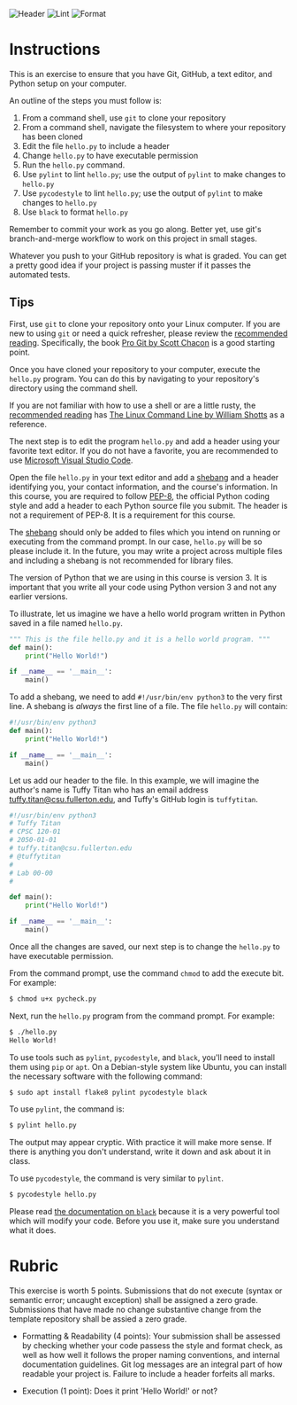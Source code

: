 ![Header](../../actions/workflows/py-header.yml/badge.svg)
![Lint](../../actions/workflows/py-lint.yml/badge.svg)
![Format](../../actions/workflows/py-format.yml/badge.svg)

# Instructions

This is an exercise to ensure that you have Git, GitHub, a text editor, and Python setup on your computer. 

An outline of the steps you must follow is:

1. From a command shell, use `git` to clone your repository
1. From a command shell, navigate the filesystem to where your repository has been cloned
1. Edit the file `hello.py` to include a header
1. Change `hello.py` to have executable permission
1. Run the `hello.py` command.
1. Use `pylint` to lint `hello.py`; use the output of `pylint` to make changes to `hello.py`
1. Use `pycodestyle` to lint `hello.py`; use the output of `pylint` to make changes to `hello.py`
1. Use `black` to format `hello.py`

Remember to commit your work as you go along. Better yet, use git's branch-and-merge workflow to work on this project in small stages.

Whatever you push to your GitHub repository is what is graded. You can get a pretty good idea if your project is passing muster if it passes the automated tests.

## Tips

First, use `git` to clone your repository onto your Linux computer. If you are new to using `git` or need a quick refresher, please review the [recommended reading](https://docs.google.com/document/d/184U-IQ0DrmlVlPMySjKaYxq2M-ScNvgX8NRa1Kkuk9Q/edit). Specifically, the book [Pro Git by Scott Chacon](https://git-scm.com/book/en/v2) is a good starting point.

Once you have cloned your repository to your computer, execute the `hello.py` program. You can do this by navigating to your repository's directory using the command shell.

If you are not familiar with how to use a shell or are a little rusty, the [recommended reading](https://docs.google.com/document/d/184U-IQ0DrmlVlPMySjKaYxq2M-ScNvgX8NRa1Kkuk9Q/edit) has [The Linux Command Line by William Shotts](http://linuxcommand.org/tlcl.php) as a reference.

The next step is to edit the program `hello.py` and add a header using your favorite text editor. If you do not have a favorite, you are recommended to use [Microsoft Visual Studio Code](https://code.visualstudio.com/).

Open the file `hello.py` in your text editor and add a [shebang](https://en.wikipedia.org/wiki/Shebang_(Unix)) and a header identifying you, your contact information, and the course's information. In this course, you are required to follow [PEP-8](https://www.python.org/dev/peps/pep-0008/), the official Python coding style and add a header to each Python source file you submit. The header is not a requirement of PEP-8. It is a requirement for this course.

The [shebang](https://en.wikipedia.org/wiki/Shebang_(Unix)) should only be added to files which you intend on running or executing from the command prompt. In our case, `hello.py` will be so please include it. In the future, you may write a project across multiple files and including a shebang is not recommended for library files.

The version of Python that we are using in this course is version 3. It is important that you write all your code using Python version 3 and not any earlier versions.

To illustrate, let us imagine we have a hello world program written in Python saved in a file named `hello.py`.

```python
""" This is the file hello.py and it is a hello world program. """
def main():
    print("Hello World!")

if __name__ == '__main__':
    main()

```

To add a shebang, we need to add `#!/usr/bin/env python3` to the very first line. A shebang is _always_ the first line of a file. The file `hello.py` will contain:
```python
#!/usr/bin/env python3
def main():
    print("Hello World!")

if __name__ == '__main__':
    main()

```

Let us add our header to the file. In this example, we will imagine the author's name is Tuffy Titan who has an email address tuffy.titan@csu.fullerton.edu, and Tuffy's GitHub login is `tuffytitan`.

```python
#!/usr/bin/env python3
# Tuffy Titan
# CPSC 120-01
# 2050-01-01
# tuffy.titan@csu.fullerton.edu
# @tuffytitan
#
# Lab 00-00
#

def main():
    print("Hello World!")

if __name__ == '__main__':
    main()

```

Once all the changes are saved, our next step is to change the `hello.py` to have executable permission.

From the command prompt, use the command `chmod` to add the execute bit. For example:

```bash
$ chmod u+x pycheck.py
```

Next, run the `hello.py` program from the command prompt. For example:

```bash
$ ./hello.py 
Hello World!
```

To use tools such as `pylint`, `pycodestyle`, and `black`, you'll need to install them using `pip` or `apt`. On a Debian-style system like Ubuntu, you can install the necessary software with the following command:

```bash
$ sudo apt install flake8 pylint pycodestyle black
```

To use `pylint`, the command is:

```bash
$ pylint hello.py
```

The output may appear cryptic. With practice it will make more sense. If there is anything you don't understand, write it down and ask about it in class.

To use `pycodestyle`, the command is very similar to `pylint`.
```bash
$ pycodestyle hello.py
```

Please read [the documentation on `black`](https://black.readthedocs.io/en/stable/) because it is a very powerful tool which will modify your code. Before you use it, make sure you understand what it does.

# Rubric

This exercise is worth 5 points. Submissions that do not execute (syntax or semantic error; uncaught exception) shall be assigned a zero grade. Submissions that have made no change substantive change from the template repository shall be assied a zero grade.

* Formatting & Readability (4 points): Your submission shall be assessed by checking whether your code passess the style and format check, as well as how well it follows the proper naming conventions, and internal documentation guidelines. Git log messages are an integral part of how readable your project is. Failure to include a header forfeits all marks. 

* Execution (1 point): Does it print 'Hello World!' or not?